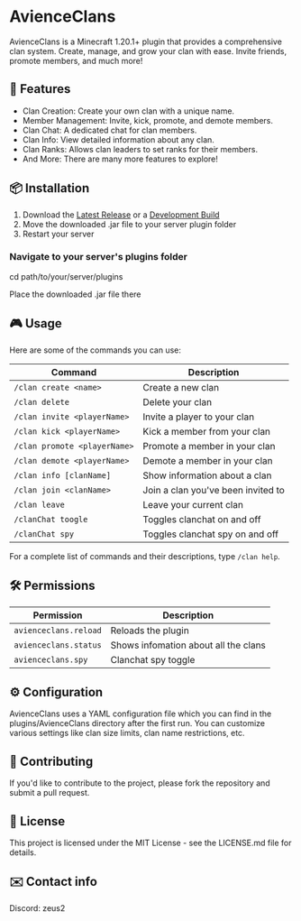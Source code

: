 # AvienceClans


AvienceClans is a Minecraft 1.20.1+ plugin that provides a comprehensive clan system. Create, manage, and grow your clan with ease. Invite friends, promote members, and much more!

## 🌟 Features
- Clan Creation: Create your own clan with a unique name.
- Member Management: Invite, kick, promote, and demote members.
- Clan Chat: A dedicated chat for clan members.
- Clan Info: View detailed information about any clan.
- Clan Ranks: Allows clan leaders to set ranks for their members.
- And More: There are many more features to explore!

## 📦 Installation
1. Download the [Latest Release](https://github.com/Zeus-2/AvienceClans/releases) or a [Development Build](https://github.com/Zeus-2/AvienceClans/actions)
2. Move the downloaded .jar file to your server plugin folder
3. Restart your server

### Navigate to your server's plugins folder
cd path/to/your/server/plugins

Place the downloaded .jar file there

## 🎮 Usage
Here are some of the commands you can use:

| Command                      | Description                        |
| ---------------------------- | ---------------------------------- |
| `/clan create <name>`      	 | Create a new clan                  |
| `/clan delete`               | Delete your clan                   |
| `/clan invite <playerName>`	 | Invite a player to your clan       |
| `/clan kick <playerName>`	   | Kick a member from your clan       |
| `/clan promote <playerName>` | Promote a member in your clan      |
| `/clan demote <playerName>`	 | Demote a member in your clan       |
| `/clan info [clanName]`	     | Show information about a clan      |
| `/clan join <clanName>`	     | Join a clan you've been invited to |
| `/clan leave`              	 | Leave your current clan            |
| `/clanChat toogle`           | Toggles clanchat on and off        |
| `/clanChat spy`              | Toggles clanchat spy on and off    |

For a complete list of commands and their descriptions, type `/clan help`.

## 🛠️ Permissions
| Permission            | Description                            |
| --------------------- | -------------------------------------- |
| `avienceclans.reload` |	Reloads the plugin                     |
| `avienceclans.status`	| Shows infomation about all the clans   |
| `avienceclans.spy`	  | Clanchat spy toggle                     |

## ⚙️ Configuration
AvienceClans uses a YAML configuration file which you can find in the plugins/AvienceClans directory after the first run. You can customize various settings like clan size limits, clan name restrictions, etc.

## 🤝 Contributing
If you'd like to contribute to the project, please fork the repository and submit a pull request.

## 📜 License
This project is licensed under the MIT License - see the LICENSE.md file for details.

## ✉️ Contact info
Discord: zeus2
